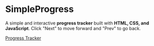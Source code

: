 # SimpleProgress
A simple and interactive **progress tracker** built with **HTML, CSS, and JavaScript**. Click "Next" to move forward and "Prev" to go back.  

[Progress Tracker](images.png)
